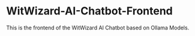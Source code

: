 # WitWizard-AI-Chatbot-Frontend
This is the frontend of the WitWizard AI Chatbot based on Ollama Models.
